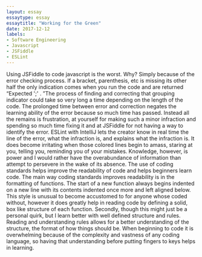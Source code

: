 ```yaml
---
layout: essay
essaytype: essay
essaytitle: "Working for the Green"
date: 2017-12-12
labels: 
- Software Engineering
- Javascript
- JSFiddle
- ESLint
---							
```


Using JSFiddle to code javascript is the worst. Why? Simply because of the error checking process. If a bracket, parenthesis, etc is missing its other half the only indication comes when you run the code and are returned “Expected ';' . ”The process of finding and correcting that grouping indicator could take so very long a time depending on the length of the code. The prolonged time between error and correction negates the learning ability of the error because so much time has passed. Instead all the remains is frustration, at yourself for making such a minor infraction and spending so much time fixing it and at JSFiddle for not having a way to identify the error. 
ESLint with IntelliJ lets  the creator know in real time the line of the error, what the infraction is, and explains what the infraction is. It does become irritating when those colored lines begin to amass, staring at you, telling you, reminding you of your mistakes. Knowledge, however, is power and I would rather have the overabundance of information than attempt to persevere in the wake of its absence. 
The use of coding standards helps improve the readability of code and helps beginners learn code. The main way coding standards improves readability is in the formatting of functions. The start of a new function always begins indented on a new line with its contents indented once more and left aligned below. This style is unusual to become  accustomed to for anyone whose coded without, however it does greatly help in reading code by defining a solid, box like structure of each function. Secondly, though this might just be a personal quirk, but I learn better with well defined structure and rules. Reading and understanding rules allows for a better understanding of the structure, the format of how things should be. When beginning to code it is overwhelming because of the complexity and vastness of any coding language, so having that understanding before putting fingers to keys helps in learning. 


